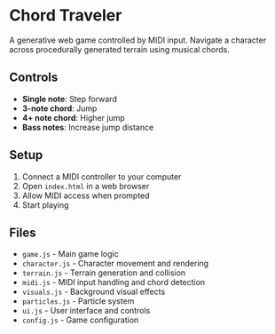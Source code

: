 # Chord Traveler

A generative web game controlled by MIDI input. Navigate a character across procedurally generated terrain using musical chords.

## Controls

- **Single note**: Step forward
- **3-note chord**: Jump
- **4+ note chord**: Higher jump
- **Bass notes**: Increase jump distance

## Setup

1. Connect a MIDI controller to your computer
2. Open `index.html` in a web browser
3. Allow MIDI access when prompted
4. Start playing


## Files

- `game.js` - Main game logic
- `character.js` - Character movement and rendering
- `terrain.js` - Terrain generation and collision
- `midi.js` - MIDI input handling and chord detection
- `visuals.js` - Background visual effects
- `particles.js` - Particle system
- `ui.js` - User interface and controls
- `config.js` - Game configuration 